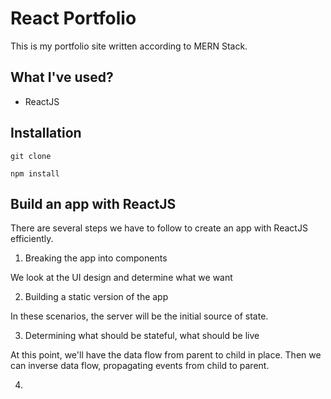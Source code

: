 # React Portfolio

This is my portfolio site written according to MERN Stack.

## What I've used?

* ReactJS

## Installation

```
git clone

npm install
```

## Build an app with ReactJS

There are several steps we have to follow to create an app with ReactJS efficiently. 

1. Breaking the app into components

We look at the UI design and determine what we want

2. Building a static version of the app

In these scenarios, the server will be the initial source of state.

3. Determining what should be stateful, what should be live

At this point, we'll have the data flow from parent to child in place. Then we can inverse data flow, propagating events from child to parent.

4. 